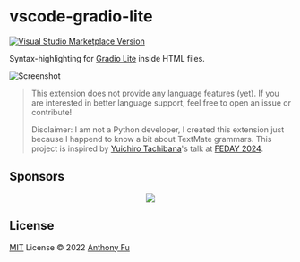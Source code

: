 # vscode-gradio-lite

<a href="https://marketplace.visualstudio.com/items?itemName=antfu.gradio-lite" target="__blank"><img src="https://img.shields.io/visual-studio-marketplace/v/antfu.gradio-lite.svg?color=eee&amp;label=VS%20Code%20Marketplace&logo=visual-studio-code" alt="Visual Studio Marketplace Version" /></a>

Syntax-highlighting for [Gradio Lite](https://www.gradio.app/guides/gradio-lite) inside HTML files.

![Screenshot](https://github.com/user-attachments/assets/8b29d904-d0fc-446f-9dbb-ac403ad6a5f8)

> This extension does not provide any language features (yet). If you are interested in better language support, feel free to open an issue or contribute!
>
> Disclaimer: I am not a Python developer, I created this extension just because I happend to know a bit about TextMate grammars. This project is inspired by [Yuichiro Tachibana](https://www.whitphx.info/)'s talk at [FEDAY 2024](https://fequan.com/2024/).

## Sponsors

<p align="center">
  <a href="https://cdn.jsdelivr.net/gh/antfu/static/sponsors.svg">
    <img src='https://cdn.jsdelivr.net/gh/antfu/static/sponsors.png'/>
  </a>
</p>

## License

[MIT](./LICENSE.md) License © 2022 [Anthony Fu](https://github.com/antfu)
